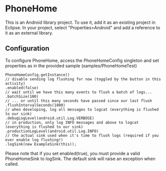 PhoneHome
=========

This is an Android library project.  To use it, add it as an existing project in Eclipse.  In your project, select "Properties>Android" and add a reference to it as an external library.

Configuration
-------------

To configure PhoneHome, access the PhoneHomeConfig singleton and set properties as in the provided sample (samples/PhoneHomeTest)

    PhoneHomeConfig.getInstance()
    // disable sending log flushing for now (toggled by the button in this activity)
    .enabled(false)
    // wait until we have this many events to flush a batch of logs...
    .batchSize(100)
    // ... or until this many seconds have passed since our last flush
    .flushIntervalSeconds(1800)
    // when developing, log all messages to logcat (everything is flushed to our sink)
    .debugLogLevel(android.util.Log.VERBOSE)
    // in production, only log INFO messages and above to logcat (everything is flushed to our sink)
    .productionLogLevel(android.util.Log.INFO)
    // the actual sink used when it's time to flush logs (required if you ever enable log flushing!)
    .logSink(new ExampleSink(this));

Please note that if you set enabled(true), you must provide a valid PhoneHomeSink to logSink.  The default sink will raise an exception when called.
